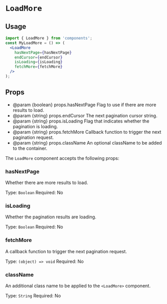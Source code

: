 # `LoadMore`

## Usage

```jsx
import { LoadMore } from 'components';
const MyLoadMore = () => (
  <LoadMore
    hasNextPage={hasNextPage}
    endCursor={endCursor}
    isLoading={isLoading}
    fetchMore={fetchMore}
  />
);
```

## Props

- @param {boolean} props.hasNextPage Flag to use if there are more results to load.
- @param {string} props.endCursor The next pagination cursor string.
- @param {string} props.isLoading Flag that indicates whether the pagination is loading.
- @param {string} props.fetchMore Callback function to trigger the next pagination request.
- @param {string} props.className An optional className to be added to the container.

The `LoadMore` component accepts the following props:

### hasNextPage

Whether there are more results to load.

Type: `Boolean`
Required: No

### isLoading

Whether the pagination results are loading.

Type: `Boolean`
Required: No

### fetchMore

A callback function to trigger the next pagination request.

Type: `(object) => void`
Required: No

### className

An additional class name to be applied to the `<LoadMore>` component.

Type: `String`
Required: No
